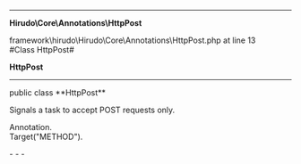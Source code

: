 - - -

**Hirudo\Core\Annotations\HttpPost**
<div class="location">framework\hirudo\Hirudo\Core\Annotations\HttpPost.php at line 13</div>
#Class HttpPost#

**HttpPost**


- - -

<p class="signature">public  class **HttpPost**</p>

<div class="comment" id="overview_description"><p>Signals a task to accept POST requests only.</p></div>

<dl>
<dt>Annotation.</dt>
<dt>Target("METHOD").</dt>
</dl>
- - -

